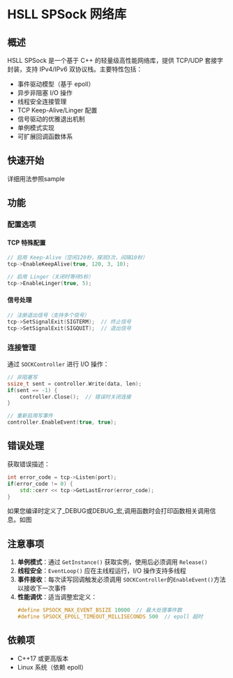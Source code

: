 # HSLL SPSock 网络库

## 概述

HSLL SPSock 是一个基于 C++ 的轻量级高性能网络库，提供 TCP/UDP 套接字封装，支持 IPv4/IPv6 双协议栈。主要特性包括：

- 事件驱动模型（基于 epoll）
- 异步非阻塞 I/O 操作
- 线程安全连接管理
- TCP Keep-Alive/Linger 配置
- 信号驱动的优雅退出机制
- 单例模式实现
- 可扩展回调函数体系

## 快速开始

详细用法参照sample

## 功能

### 配置选项

#### TCP 特殊配置
```cpp
// 启用 Keep-Alive（空闲120秒，探测3次，间隔10秒）
tcp->EnableKeepAlive(true, 120, 3, 10);

// 启用 Linger（关闭时等待5秒）
tcp->EnableLinger(true, 5);
```

#### 信号处理
```cpp
// 注册退出信号（支持多个信号）
tcp->SetSignalExit(SIGTERM);  // 终止信号
tcp->SetSignalExit(SIGQUIT);  // 退出信号
```

### 连接管理

通过 `SOCKController` 进行 I/O 操作：
```cpp
// 非阻塞写
ssize_t sent = controller.Write(data, len);
if(sent == -1) {
    controller.Close();  // 错误时关闭连接
}

// 重新启用写事件
controller.EnableEvent(true, true);
```

## 错误处理

获取错误描述：
```cpp
int error_code = tcp->Listen(port);
if(error_code != 0) {
    std::cerr << tcp->GetLastError(error_code);
}
```
如果您编译时定义了_DEBUG或DEBUG_宏,调用函数时会打印函数相关调用信息。如图

## 注意事项

1. **单例模式**：通过 `GetInstance()` 获取实例，使用后必须调用 `Release()`
2. **线程安全**：`EventLoop()` 应在主线程运行，I/O 操作支持多线程
3. **事件接收**：每次读写回调触发必须调用 `SOCKController`的`EnableEvent()`方法以接收下一次事件
4. **性能调优**：适当调整宏定义：
   ```cpp
   #define SPSOCK_MAX_EVENT_BSIZE 10000  // 最大处理事件数
   #define SPSOCK_EPOLL_TIMEOUT_MILLISECONDS 500  // epoll 超时
   ```

## 依赖项

- C++17 或更高版本
- Linux 系统（依赖 epoll）
